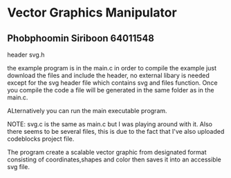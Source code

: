# Vector Graphics Manipulator 
## Phobphoomin Siriboon 64011548 


header svg.h

the example program is in the main.c in order to compile the example just download the files and include the header, no external libary is needed except for the svg header file which contains svg and files function. Once you compile the code a file will be generated in the same folder as in the main.c.

ALternatively you can run the main executable program.

NOTE: svg.c is the same as main.c but I was playing around with it. 
Also there seems to be several files, this is due to the fact that I've also uploaded codeblocks project file.
 
The program create a scalable vector graphic from designated format consisting of coordinates,shapes and color  then saves it into an accessible svg file.
